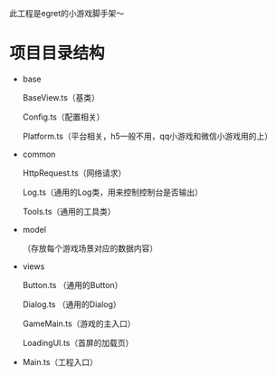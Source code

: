 此工程是egret的小游戏脚手架～



# 项目目录结构

- base

  BaseView.ts（基类）

  Config.ts（配置相关）

  Platform.ts（平台相关，h5一般不用，qq小游戏和微信小游戏用的上）

- common

  HttpRequest.ts（网络请求）

  Log.ts（通用的Log类，用来控制控制台是否输出）

  Tools.ts（通用的工具类）

- model

  （存放每个游戏场景对应的数据内容）

- views

  Button.ts （通用的Button）

  Dialog.ts （通用的Dialog）

  GameMain.ts（游戏的主入口）

  LoadingUI.ts（首屏的加载页）

- Main.ts（工程入口）



